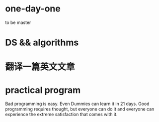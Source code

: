 # one-day-one
to be master

# DS && algorithms
# 翻译一篇英文文章
# practical program
Bad programming is easy. Even Dummies can learn it in 21 days. Good programming requires thought, 
but everyone can do it and everyone can experience the extreme satisfaction that comes with it.
